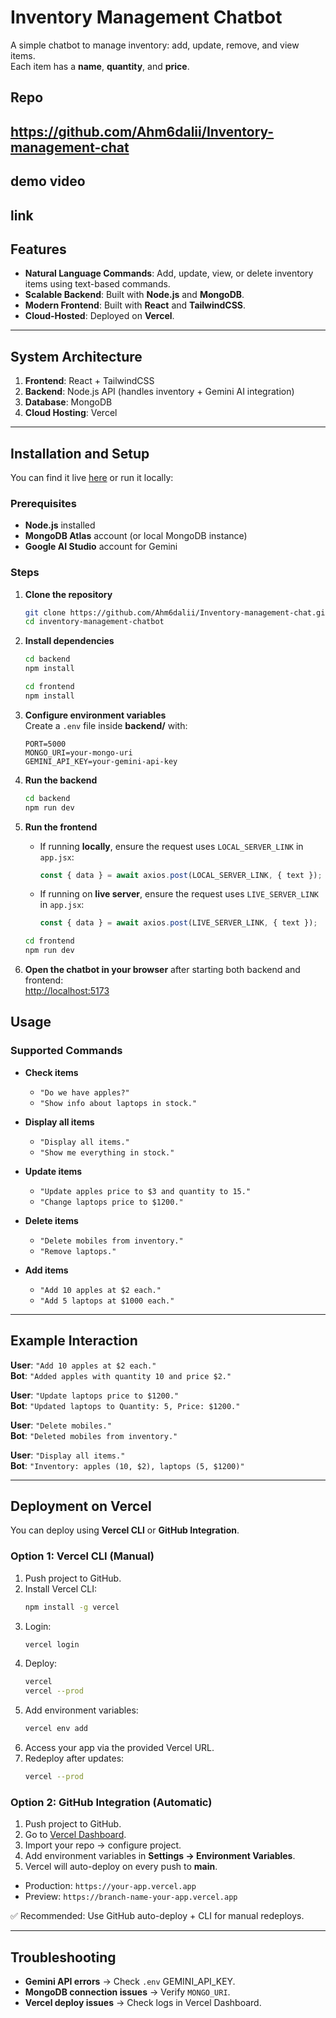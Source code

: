 # Inventory Management Chatbot

A simple chatbot to manage inventory: add, update, remove, and view items.  
Each item has a **name**, **quantity**, and **price**.
## Repo
https://github.com/Ahm6dalii/Inventory-management-chat
---
## demo video
link
---

## Features

- **Natural Language Commands**: Add, update, view, or delete inventory items using text-based commands.
- **Scalable Backend**: Built with **Node.js** and **MongoDB**.
- **Modern Frontend**: Built with **React** and **TailwindCSS**.
- **Cloud-Hosted**: Deployed on **Vercel**.

---

## System Architecture

1. **Frontend**: React + TailwindCSS  
2. **Backend**: Node.js API (handles inventory + Gemini AI integration)  
3. **Database**: MongoDB  
4. **Cloud Hosting**: Vercel  

---
## Installation and Setup

You can find it live [here](https://inventory-fnd-chatbot.vercel.app/) or run it locally:

### Prerequisites

- **Node.js** installed  
- **MongoDB Atlas** account (or local MongoDB instance)  
- **Google AI Studio** account for Gemini  

### Steps

1. **Clone the repository**
   ```bash
   git clone https://github.com/Ahm6dalii/Inventory-management-chat.git
   cd inventory-management-chatbot
   ```

2. **Install dependencies**
   ```bash
   cd backend 
   npm install 
   ```
   ```bash
   cd frontend
   npm install
   ```

3. **Configure environment variables**  
   Create a `.env` file inside **backend/** with:
   ```env
   PORT=5000
   MONGO_URI=your-mongo-uri
   GEMINI_API_KEY=your-gemini-api-key
   ```

4. **Run the backend**
   ```bash
   cd backend 
   npm run dev 
   ```

5. **Run the frontend**  
   - If running **locally**, ensure the request uses `LOCAL_SERVER_LINK` in `app.jsx`:
     ```js
     const { data } = await axios.post(LOCAL_SERVER_LINK, { text });
     ```
   - If running on **live server**, ensure the request uses `LIVE_SERVER_LINK` in `app.jsx`:
     ```js
     const { data } = await axios.post(LIVE_SERVER_LINK, { text });
     ```

   ```bash
   cd frontend 
   npm run dev 
   ```

6. **Open the chatbot in your browser** after starting both backend and frontend:  
   [http://localhost:5173](http://localhost:5173)


## Usage

### Supported Commands

- **Check items**  
  - `"Do we have apples?"`  
  - `"Show info about laptops in stock."`  

- **Display all items**  
  - `"Display all items."`  
  - `"Show me everything in stock."`  

- **Update items**  
  - `"Update apples price to $3 and quantity to 15."`  
  - `"Change laptops price to $1200."`  

- **Delete items**  
  - `"Delete mobiles from inventory."`  
  - `"Remove laptops."`  

- **Add items**  
  - `"Add 10 apples at $2 each."`  
  - `"Add 5 laptops at $1000 each."`  

---

## Example Interaction

**User**: `"Add 10 apples at $2 each."`  
**Bot**: `"Added apples with quantity 10 and price $2."`  

**User**: `"Update laptops price to $1200."`  
**Bot**: `"Updated laptops to Quantity: 5, Price: $1200."`  

**User**: `"Delete mobiles."`  
**Bot**: `"Deleted mobiles from inventory."`  

**User**: `"Display all items."`  
**Bot**: `"Inventory: apples (10, $2), laptops (5, $1200)"`  

---

## Deployment on Vercel

You can deploy using **Vercel CLI** or **GitHub Integration**.

### Option 1: Vercel CLI (Manual)

1. Push project to GitHub.  
2. Install Vercel CLI:  
   ```bash
   npm install -g vercel
   ```
3. Login:  
   ```bash
   vercel login
   ```
4. Deploy:  
   ```bash
   vercel
   vercel --prod
   ```
5. Add environment variables:  
   ```bash
   vercel env add
   ```
6. Access your app via the provided Vercel URL.  
7. Redeploy after updates:  
   ```bash
   vercel --prod
   ```

### Option 2: GitHub Integration (Automatic)

1. Push project to GitHub.  
2. Go to [Vercel Dashboard](https://vercel.com/dashboard).  
3. Import your repo → configure project.  
4. Add environment variables in **Settings → Environment Variables**.  
5. Vercel will auto-deploy on every push to **main**.  

- Production: `https://your-app.vercel.app`  
- Preview: `https://branch-name-your-app.vercel.app`  

✅ Recommended: Use GitHub auto-deploy + CLI for manual redeploys.

---

## Troubleshooting

- **Gemini API errors** → Check `.env` GEMINI_API_KEY.  
- **MongoDB connection issues** → Verify `MONGO_URI`.  
- **Vercel deploy issues** → Check logs in Vercel Dashboard.  
